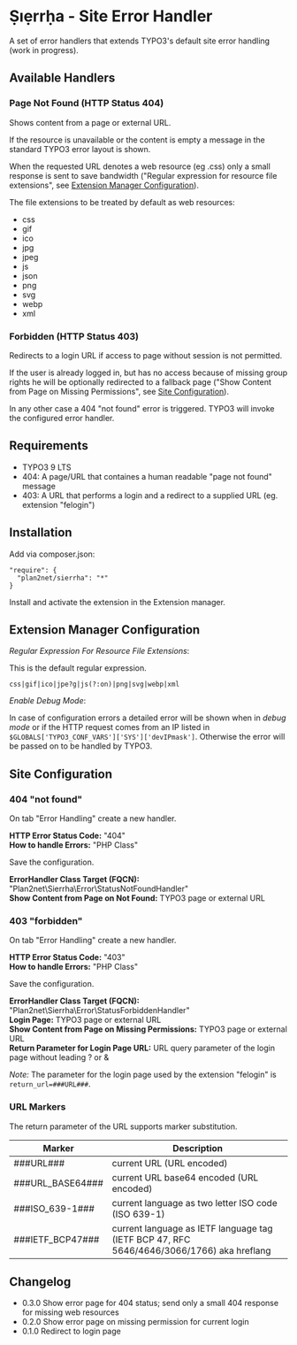 # Ṣıẹrrḥa - Site Error Handler

A set of error handlers that extends TYPO3's default site error handling (work in progress).

## Available Handlers

### Page Not Found (HTTP Status 404)

Shows content from a page or external URL.

If the resource is unavailable or the content is empty a message in the standard TYPO3 error layout is shown.  

When the requested URL denotes a web resource (eg .css) only a small response is sent to save bandwidth 
("Regular expression for resource file extensions", see [Extension Manager Configuration][em]).

The file extensions to be treated by default as web resources:

* css
* gif
* ico
* jpg
* jpeg
* js
* json
* png
* svg
* webp
* xml

### Forbidden (HTTP Status 403)

Redirects to a login URL if access to page without session is not permitted.

If the user is already logged in, but has no access because of missing group rights he will be optionally
redirected to a fallback page ("Show Content from Page on Missing Permissions", see [Site Configuration][site]).

In any other case a 404 "not found" error is triggered. TYPO3 will invoke the configured error handler. 

## Requirements

* TYPO3 9 LTS
* 404: A page/URL that containes a human readable "page not found" message
* 403: A URL that performs a login and a redirect to a supplied URL (eg. extension "felogin")

## Installation

Add via composer.json: 

```
"require": {
  "plan2net/sierrha": "*"
}
```

Install and activate the extension in the Extension manager.

## Extension Manager Configuration

_Regular Expression For Resource File Extensions_:

This is the default regular expression.

`css|gif|ico|jpe?g|js(?:on)|png|svg|webp|xml`

_Enable Debug Mode_:

In case of configuration errors a detailed error will be shown when in _debug mode_ or
if the HTTP request comes from an IP listed in `$GLOBALS['TYPO3_CONF_VARS']['SYS']['devIPmask']`.
Otherwise the error will be passed on to be handled by TYPO3.

## Site Configuration

### 404 "not found"

On tab "Error Handling" create a new handler.

**HTTP Error Status Code:** "404"  
**How to handle Errors:** "PHP Class"

Save the configuration.

**ErrorHandler Class Target (FQCN):** "Plan2net\Sierrha\Error\StatusNotFoundHandler"  
**Show Content from Page on Not Found:** TYPO3 page or external URL

### 403 "forbidden"

On tab "Error Handling" create a new handler.

**HTTP Error Status Code:** "403"  
**How to handle Errors:** "PHP Class"

Save the configuration.

**ErrorHandler Class Target (FQCN):** "Plan2net\Sierrha\Error\StatusForbiddenHandler"  
**Login Page:** TYPO3 page or external URL  
**Show Content from Page on Missing Permissions:** TYPO3 page or external URL  
**Return Parameter for Login Page URL:** URL query parameter of the login page without leading ? or &

_Note:_ The parameter for the login page used by the extension "felogin" is `return_url=###URL###`.

### URL Markers

The return parameter of the URL supports marker substitution.  

Marker | Description
------ | -----------
###URL### |current URL (URL encoded)
###URL_BASE64### | current URL base64 encoded (URL encoded)
###ISO_639-1### | current language as two letter ISO code (ISO 639-1)
###IETF_BCP47### | current language as IETF language tag (IETF BCP 47, RFC 5646/4646/3066/1766) aka hreflang

## Changelog

* 0.3.0 Show error page for 404 status; send only a small 404 response for missing web resources 
* 0.2.0 Show error page on missing permission for current login  
* 0.1.0 Redirect to login page

[em]: #extension-manager-configuration
[site]: #site-configuration
